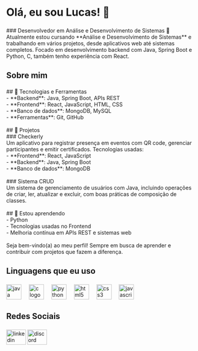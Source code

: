 <h1 align="left">Olá, eu sou Lucas! 👋</h1>

###

<p align="left">
### Desenvolvedor em Análise e Desenvolvimento de Sistemas 🚀<br>Atualmente estou cursando **Análise e Desenvolvimento de Sistemas** e trabalhando em vários projetos, desde aplicativos web até sistemas completos. Focado em desenvolvimento backend com Java, Spring Boot e Python, C, também tenho experiência com React.</p>

###

<h2 align="left">Sobre mim</h2>

###

<p align="left">## 🔧 Tecnologias e Ferramentas<br>- **Backend**: Java, Spring Boot, APIs REST<br>- **Frontend**: React, JavaScript, HTML, CSS<br>- **Banco de dados**: MongoDB, MySQL<br>- **Ferramentas**: Git, GitHub<br><br>## 💼 Projetos<br>
### Checkerly<br>Um aplicativo para registrar presença em eventos com QR code, gerenciar participantes e emitir certificados. Tecnologias usadas:<br>- **Frontend**: React, JavaScript<br>- **Backend**: Java, Spring Boot<br>- **Banco de dados**: MongoDB<br><br>
### Sistema CRUD<br>Um sistema de gerenciamento de usuários com Java, incluindo operações de criar, ler, atualizar e excluir, com boas práticas de composição de classes.<br><br>## 🌱 Estou aprendendo<br>- Python<br>- Tecnologias usadas no Frontend<br>- Melhoria contínua em APIs REST e sistemas web<br><br>Seja bem-vindo(a) ao meu perfil! Sempre em busca de aprender e contribuir com projetos que fazem a diferença.</p>

###

<h2 align="left">Linguagens que eu uso</h2>

###

<div align="left">
  <img src="https://cdn.jsdelivr.net/gh/devicons/devicon/icons/java/java-original.svg" height="40" alt="java logo"  />
  <img width="12" />
  <img src="https://cdn.jsdelivr.net/gh/devicons/devicon/icons/c/c-original.svg" height="40" alt="c logo"  />
  <img width="12" />
  <img src="https://cdn.jsdelivr.net/gh/devicons/devicon/icons/python/python-original.svg" height="40" alt="python logo"  />
  <img width="12" />
  <img src="https://cdn.jsdelivr.net/gh/devicons/devicon/icons/html5/html5-original.svg" height="40" alt="html5 logo"  />
  <img width="12" />
  <img src="https://cdn.jsdelivr.net/gh/devicons/devicon/icons/css3/css3-original.svg" height="40" alt="css3 logo"  />
  <img width="12" />
  <img src="https://cdn.jsdelivr.net/gh/devicons/devicon/icons/javascript/javascript-original.svg" height="40" alt="javascript logo"  />
</div>

###

<h2 align="left">Redes Sociais</h2>

###

<div align="left">
  <img src="https://raw.githubusercontent.com/maurodesouza/profile-readme-generator/master/src/assets/icons/social/linkedin/default.svg" width="52" height="40" alt="linkedin logo"  />
  <img src="https://raw.githubusercontent.com/maurodesouza/profile-readme-generator/master/src/assets/icons/social/discord/default.svg" width="52" height="40" alt="discord logo"  />
</div>

###
